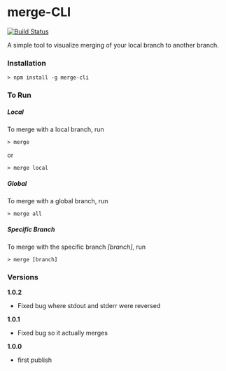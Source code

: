 # merge-CLI

[![Build Status](https://travis-ci.org/joeyism/node-merge-cli.svg)](https://travis-ci.org/joeyism/node-merge-cli)

A simple tool to visualize merging of your local branch to another branch.

### Installation

    > npm install -g merge-cli

### To Run

##### Local

To merge with a local branch, run

    > merge

or

    > merge local


##### Global

To merge with a global branch, run

    > merge all

##### Specific Branch

To merge with the specific branch *[branch]*, run

    > merge [branch]

### Versions
**1.0.2**
* Fixed bug where stdout and stderr were reversed

**1.0.1**
* Fixed bug so it actually merges

**1.0.0**
* first publish

